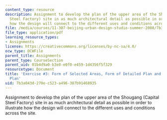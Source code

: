 ```yaml
---
content_type: resource
description: Assignment to develop the plan of the upper area of the Shougang (Capital
  Steel Factory) site in as much architectural detail as possible in order to illustrate
  how the design will connect to the different uses and conditions across the site.
file: /media/courses/11-307-beijing-urban-design-studio-summer-2008/7b3a043d270ec523a496387b91468935_assn3.pdf
file_type: application/pdf
learning_resource_types:
- Assignments
license: https://creativecommons.org/licenses/by-nc-sa/4.0/
ocw_type: OCWFile
parent_title: Assignments
parent_type: CourseSection
parent_uid: 01b4d9a0-b3e8-e0f0-e459-1d4356f5f329
resourcetype: Document
title: 'Exercise #3: Form of Selected Areas, Form of Detailed Plan and Overall Master
  Plan'
uid: 7b3a043d-270e-c523-a496-387b91468935
---
```

Assignment to develop the plan of the upper area of the Shougang (Capital Steel Factory) site in as much architectural detail as possible in order to illustrate how the design will connect to the different uses and conditions across the site.